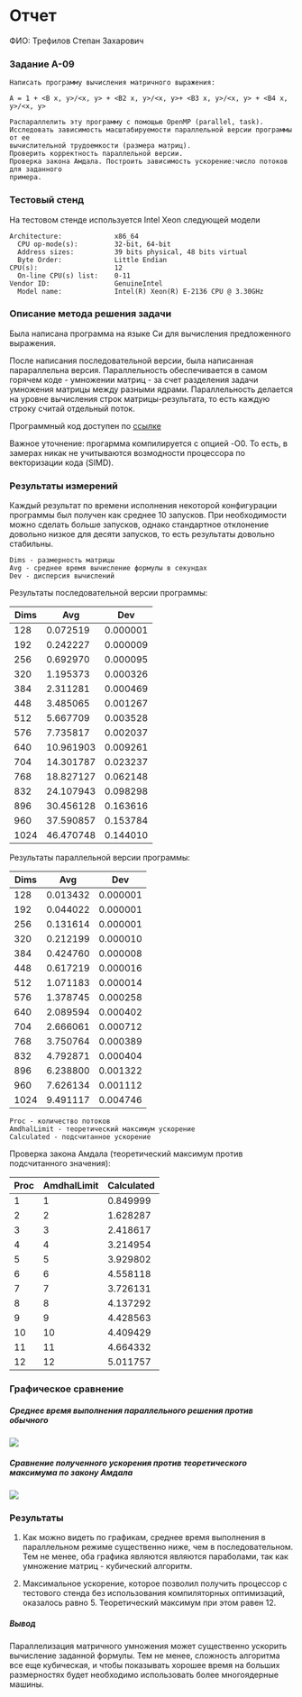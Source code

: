 # Отчет

ФИО: Трефилов Степан Захарович

### Задание A-09

```
Написать программу вычисления матричного выражения:

A = 1 + <B x, y>/<x, y> + <B2 x, y>/<x, y>+ <B3 x, y>/<x, y> + <B4 x, y>/<x, y>

Распараллелить эту программу с помощью OpenMP (parallel, task).
Исследовать зависимость масштабируемости параллельной версии программы от ее
вычислительной трудоемкости (размера матриц).
Проверить корректность параллельной версии.
Проверка закона Амдала. Построить зависимость ускорение:число потоков для заданного
примера.
```

### Тестовый стенд
На тестовом стенде используется Intel Xeon следующей модели
```
Architecture:             x86_64
  CPU op-mode(s):         32-bit, 64-bit
  Address sizes:          39 bits physical, 48 bits virtual
  Byte Order:             Little Endian
CPU(s):                   12
  On-line CPU(s) list:    0-11
Vendor ID:                GenuineIntel
  Model name:             Intel(R) Xeon(R) E-2136 CPU @ 3.30GHz
```

### Описание метода решения задачи
Была написана программа на языке Си для вычисления предложенного выражения.

После написания последовательной версии, была написанная парараллельна версия. Параллельность обеспечивается в самом горячем коде - умножении матриц - за счет разделения задачи умножения матрицы между разными ядрами. Параллельность делается на уровне вычисления строк матрицы-результата, то есть каждую строку считай отдельный поток.

Программный код доступен по [ссылке](https://github.com/IAmFunkyFrog/amdhal_law_exp)

Важное уточнение: прогармма компилируется с опцией -O0. То есть, в замерах никак не учитываются возмодности процессора по векторизации кода (SIMD).

### Результаты измерений

Каждый результат по времени исполнения некоторой конфигурации программы был получен как среднее 10 запусков. При необходимости можно сделать больше запусков, однако стандартное отклонение довольно низкое для десяти запусков, то есть результаты довольно стабильны.

```
Dims - размерность матрицы
Avg - среднее время вычисление формулы в секундах
Dev - дисперсия вычислений
```

Результаты последовательной версии программы:

| Dims | Avg       | Dev      |
|------|-----------|----------|
|  128 |  0.072519 | 0.000001 |
|  192 |  0.242227 | 0.000009 |
|  256 |  0.692970 | 0.000095 |
|  320 |  1.195373 | 0.000326 |
|  384 |  2.311281 | 0.000469 |
|  448 |  3.485065 | 0.001267 |
|  512 |  5.667709 | 0.003528 |
|  576 |  7.735817 | 0.002037 |
|  640 | 10.961903 | 0.009261 |
|  704 | 14.301787 | 0.023237 |
|  768 | 18.827127 | 0.062148 |
|  832 | 24.107943 | 0.098298 |
|  896 | 30.456128 | 0.163616 |
|  960 | 37.590857 | 0.153784 |
| 1024 | 46.470748 | 0.144010 |

Результаты параллельной версии программы:

| Dims | Avg      | Dev      |
|------|----------|----------|
|  128 | 0.013432 | 0.000001 |
|  192 | 0.044022 | 0.000001 |
|  256 | 0.131614 | 0.000001 |
|  320 | 0.212199 | 0.000010 |
|  384 | 0.424760 | 0.000008 |
|  448 | 0.617219 | 0.000016 |
|  512 | 1.071183 | 0.000014 |
|  576 | 1.378745 | 0.000258 |
|  640 | 2.089594 | 0.000402 |
|  704 | 2.666061 | 0.000712 |
|  768 | 3.750764 | 0.000389 |
|  832 | 4.792871 | 0.000404 |
|  896 | 6.238800 | 0.001322 |
|  960 | 7.626134 | 0.001112 |
| 1024 | 9.491117 | 0.004746 |


```
Proc - количество потоков
AmdhalLimit - теоретический максимум ускорение
Calculated - подсчитанное ускорение
```

Проверка закона Амдала (теоретический максимум против подсчитанного значения):

| Proc | AmdhalLimit | Calculated |
|------|-------------|------------|
|    1 |           1 |   0.849999 |
|    2 |           2 |   1.628287 |
|    3 |           3 |   2.418617 |
|    4 |           4 |   3.214954 |
|    5 |           5 |   3.929802 |
|    6 |           6 |   4.558118 |
|    7 |           7 |   3.726131 |
|    8 |           8 |   4.137292 |
|    9 |           9 |   4.428563 |
|   10 |          10 |   4.409429 |
|   11 |          11 |   4.664332 |
|   12 |          12 |   5.011757 |

### Графическое сравнение

##### Среднее время выполнения параллельного решения против обычного
![](./results/par_vs_seq.png)

##### Сравнение полученного ускорения против теоретического максимума по закону Амдала
![](./results/amdhal.png)

### Результаты

1. Как можно видеть по графикам, среднее время выполнения в параллельном режиме существенно ниже, чем в последовательном. Тем не менее, оба графика являются являются параболами, так как умножение матриц - кубический алгоритм.

2. Максимальное ускорение, которое позволил получить процессор с тестового стенда без использования компиляторных оптимизаций, оказалось равно 5. Теоретический максимум при этом равен 12.

##### Вывод

Параллелизация матричного умножения может существенно ускорить вычисление заданной формулы. Тем не менее, сложность алгоритма все еще кубическая, и чтобы показывать хорошее время на больших размерностях будет необходимо использовать более многоядерные машины.